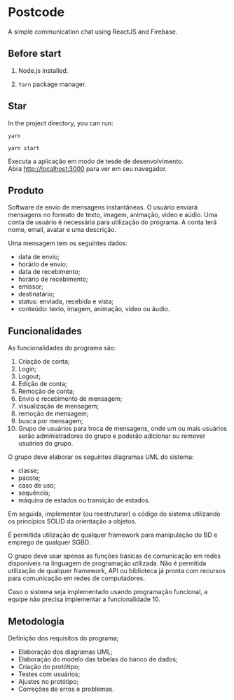 # Postcode

A simple communication chat using ReactJS and Firebase.

## Before start

1. Node.js installed.

2. ``` Yarn ``` package manager.

## Star

In the project directory, you can run:

``` yarn ```

``` yarn start ```


Executa a aplicação em modo de tesde de desenvolvimento.\
Abra [http://localhost:3000](http://localhost:3000) para ver em seu navegador.

## Produto

Software de envio de mensagens instantâneas. O usuário enviará mensagens no formato de texto, imagem, animação, video e aúdio. Uma conta de usuário é necessária para utilização do programa. A conta terá nome, email, avatar e uma descrição.

Uma mensagem tem os seguintes dados:

- data de envio;
- horário de envio;
- data de recebimento;
- horário de recebimento;
- emissor;
- destinatário;
- status: enviada, recebida e vista;
- conteúdo: texto, imagem, animação, video ou áudio.

## Funcionalidades

As funcionalidades do programa são:
1. Criação de conta;
2. Login;
3. Logout;
4. Edição de conta;
5. Remoção de conta;
6. Envio e recebimento de mensagem;
7. visualização de mensagem;
8. remoção de mensagem;
9. busca por mensagem;
10. Grupo de usuários para troca de mensagens, onde um ou mais usuários serão administradores
do grupo e poderão adicionar ou remover usuários do grupo.

O grupo deve elaborar os seguintes diagramas UML do sistema:
- classe;
- pacote;
- caso de uso;
- sequência;
- máquina de estados ou transição de estados.

Em seguida, implementar (ou reestruturar) o código do sistema utilizando os princípios SOLID da orientação a objetos.

É permitida utilização de qualquer framework para manipulação do BD e emprego de qualquer SGBD.

O grupo deve usar apenas as funções básicas de comunicação em redes disponíveis na linguagem de programação utilizada. Não é permitida utilização de qualquer framework, API ou biblioteca já pronta com recursos para comunicação em redes de computadores.

Caso o sistema seja implementado usando programação funcional, a equipe não precisa implementar a funcionalidade 10.

## Metodologia

Definição dos requisitos do programa;
- Elaboração dos diagramas UML;
- Elaboração do modelo das tabelas do banco de dados;
- Criação do protótipo;
- Testes com usuários;
- Ajustes no protótipo;
- Correções de erros e problemas.
